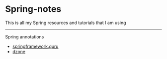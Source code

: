 # Spring-notes
This is all my Spring resources and tutorials that I am using
<hr>
Spring annotations

- <a href="https://springframework.guru/spring-framework-annotations/">springframework.guru</a>
- <a href="https://dzone.com/articles/a-guide-to-spring-framework-annotations">dzone</a>
